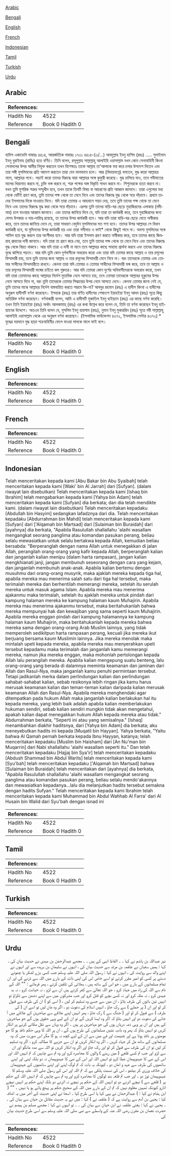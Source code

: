 [Arabic](#arabic)

[Bengali](#bengali)

[English](#english)

[French](#french)

[Indonesian](#indonesian)

[Tamil](#tamil)

[Turkish](#turkish)

[Urdu](#urdu)

## Arabic


<div dir="rtl" lang="ar" style={{fontSize:'larger',backgroundColor:'#f8f9fa',padding:20}}>

</div>
<div style={{backgroundColor:'#f8f9fa',padding:20, marginBottom: 10}}><table> <thead> <tr> <th>References:</th> <th></th> </tr> </thead> <tbody><tr><td>Hadith No</td><td>4522</td></tr><tr><td>Reference</td><td>Book 0 Hadith 0</td></tr></tbody></table></div>

## Bengali


<div dir="ltr" lang="bn" style={{fontSize:'larger',backgroundColor:'#f8f9fa',padding:20}}>
হাদিস একাডেমি নাম্বারঃ ৪৪১৪, আন্তর্জাতিক নাম্বারঃ ১৭৩১ ৪৪১৪-(৩/...) আবদুল্লাহ ইবনু হাশিম (রহঃ) ..... সুলাইমান ইবনু বুরাইদাহ (রাযিঃ) হতে বর্ণিত। তিনি বলেন, রসূলুল্লাহ সাল্লাল্লাহু আলাইহি ওয়াসাল্লাম যখন কোন সেনাবাহিনী কিংবা সেনাদলের উপর আমীর নিযুক্ত করতেন তখন বিশেষতঃ তাকে আল্লাহ তা'আলাকে ভয় করে চলার উপদেশ দিতেন এবং তার সঙ্গী মুসলিমদের প্রতি আদেশ করতেন তারা যেন ভালভাবে চলে। আর (বিদায়লগ্নে) বলতেন, যুদ্ধ করো আল্লাহর নামে, আল্লাহর পথে। লড়াই করো তাদের বিরুদ্ধে যারা আল্লাহর সঙ্গে কুফুরী করেছে। যুদ্ধ চালিয়ে যাও, তবে গনীমাতের মালের খিয়ানাত করবে না, চুক্তি ভঙ্গ করবে না, শত্রু পক্ষের অঙ্গ বিকৃতি সাধন করবে না। শিশুদেরকে হত্যা করবে না। যখন তুমি মুশরিক শত্রুর সম্মুখীন হবে, তখন তাকে তিনটি বিষয় বা আচরণের প্রতি আহ্বান জানাবে। তারা এগুলোর মধ্য থেকে যেটিই গ্রহণ করে, তুমি তাদের পক্ষ থেকে তা মেনে নিবে এবং তাদের বিরুদ্ধে যুদ্ধ থেকে সরে দাঁড়াবে। প্রথমে তাদের ইসলামের দিকে দাওয়াত দিবে। যদি তারা তোমার এ আহবানে সাড়া দেয়, তবে তুমি তাদের পক্ষ থেকে তা মেনে নিবে এবং তাদের বিরুদ্ধে যুদ্ধ করা থেকে সরে দাঁড়াবে। এরপর তুমি তাদের বাড়ি-ঘর ছেড়ে মুহাজিরদের এলাকায় (মদীনায়) চলে যাওয়ার আহ্বান জানাবে। এবং তাদের জানিয়ে দিবে যে, যদি তারা তা কার্যকরী করে, তবে মুহাজিরদের জন্য যেসব উপকার ও দায়-দায়িত্ব রয়েছে, তা তাদের উপর কার্যকরী হবে। আর যদি তারা বাড়ি-ঘর ছেড়ে যেতে অস্বীকার করে, তবে তাদের জানিয়ে দেবে যে, তারা সাধারণ বেদুঈন মুসলিমদের মত গণ্য হবে। তাদের উপর আল্লাহর সে বিধান কার্যকরী হবে, যা মুমিনদের উপর কার্যকরী হয় এবং তারা গনীমাত ও ফাই* থেকে কিছুই পাবে না। অবশ্য মুসলিমের সঙ্গে শামিল হয়ে যুদ্ধ করলে তার অংশীদার হবে। আর যদি তারা ইসলাম গ্রহণ করতে অস্বীকার করে, তবে তাদের কাছে জিযয়াহ্ প্রদানের দাবী জানাবে। যদি তারা তা গ্রহণ করে নেয়, তবে তুমি তাদের পক্ষ থেকে তা মেনে নিবে এবং তাদের বিরুদ্ধে যুদ্ধ থেকে বিরত থাকবে। আর যদি তারা এ দাবী না মানে তবে আল্লাহর কাছে সাহায্য প্রার্থনা করবে এবং তাদের বিরুদ্ধে যুদ্ধে ঝাপিয়ে পড়বে। আর যদি তুমি কোন দুর্গবাসীকে অবরোধ করো এবং তারা যদি তোমার কাছে আল্লাহ ও তার রসূলের যিম্মাদারী চায়, তবে তুমি তাদের জন্য আল্লাহ ও তার রসূলের যিম্মাদারী মেনে নিবে না। বরং তাদেরকে তোমার এবং তোমার সাথীদের যিম্মাদারীতে রাখবে। কেননা তারা যদি তোমার ও তোমার সাথীদের যিম্মাদারী ভঙ্গ করে, তবে তা আল্লাহ ও তার রসূলের যিম্মাদারী ভঙ্গের চাইতে কম গুরুতর। আর যদি তোমরা কোন দুর্গের অধিবাসীদেরকে অবরোধ করো, তখন যদি তারা তোমাদের কাছে আল্লাহর নির্দেশ মুতাবিক নেমে আসতে চায়, তবে তোমরা তাদেরকে আল্লাহর হুকুমের উপর নেমে আসতে দিবে না, বরং তুমি তাদেরকে তোমার সিদ্ধান্তের উপর নেমে আসতে দেবে। কেননা তোমার জানা নেই যে, তুমি তাদের মাঝে আল্লাহর নির্দেশ বাস্তবায়িত করতে পারবে কি-না? আবদুর রহমান (রহঃ) এ হাদীস কিংবা এ হাদীসের অনুরূপ হাদীসটি বর্ণনা করেছেন। ইসহাক (রহঃ) তার বর্ণিত হাদীসের শেষাংশে ইয়াহইয়া ইবনু আদম (রহঃ) সূত্রে কিছু অতিরিক্ত বর্ণনা করেছেন। বর্ণনাকারী বলেন, আমি এ হাদীসটি মুকাতিল ইবনু হাইয়্যান (রহঃ) এর কাছে বর্ণনা করেছি। তখন তিনি ইয়াহইয়া (রহঃ) অর্থাৎ আলকামাহ্ (রহঃ) এর কথা উল্লেখ করে বলেন যে, তিনি তা বর্ণনা করেছেন ইবনু হাইয়্যানের উদ্দেশে। অতএব তিনি বলেন যে, মুসলিম ইবনু হায়সাম (রহঃ), নুমান ইবনু মুকাররিন (রহঃ) সূত্রে নবী সাল্লাল্লাহু আলাইহি ওয়াসাল্লাম থেকে এর অনুরূপ বর্ণনা করেছেন। (ইসলামিক ফাউন্ডেশন ৪৩৭২, ইসলামিক সেন্টার ৪৩৭২) * যুদ্ধের ময়দানে যুদ্ধ ছাড়া শক্রবাহিনীর ফেলে যাওয়া মালকে মালে ফাই বলে।
</div>
<div style={{backgroundColor:'#f8f9fa',padding:20, marginBottom: 10}}><table> <thead> <tr> <th>References:</th> <th></th> </tr> </thead> <tbody><tr><td>Hadith No</td><td>4522</td></tr><tr><td>Reference</td><td>Book 0 Hadith 0</td></tr></tbody></table></div>

## English


<div dir="ltr" lang="en" style={{fontSize:'larger',backgroundColor:'#f8f9fa',padding:20}}>

</div>
<div style={{backgroundColor:'#f8f9fa',padding:20, marginBottom: 10}}><table> <thead> <tr> <th>References:</th> <th></th> </tr> </thead> <tbody><tr><td>Hadith No</td><td>4522</td></tr><tr><td>Reference</td><td>Book 0 Hadith 0</td></tr></tbody></table></div>

## French


<div dir="ltr" lang="fr" style={{fontSize:'larger',backgroundColor:'#f8f9fa',padding:20}}>

</div>
<div style={{backgroundColor:'#f8f9fa',padding:20, marginBottom: 10}}><table> <thead> <tr> <th>References:</th> <th></th> </tr> </thead> <tbody><tr><td>Hadith No</td><td>4522</td></tr><tr><td>Reference</td><td>Book 0 Hadith 0</td></tr></tbody></table></div>

## Indonesian


<div dir="ltr" lang="id" style={{fontSize:'larger',backgroundColor:'#f8f9fa',padding:20}}>
Telah menceritakan kepada kami [Abu Bakar bin Abu Syaibah] telah menceritakan kepada kami [Waki' bin Al Jarrah] dari [Sufyan]. (dalam riwayat lain disebutkan) Telah menceritakan kepada kami [Ishaq bin Ibrahim] telah mengabarkan kepada kami [Yahya bin Adam] telah menceritakan kepada kami [Sufyan] dia berkata; dan dia telah mendikte kami. (dalam riwayat lain disebutkan) Telah menceritakan kepadaku [Abdullah bin Hasyim] sedangkan lafadznya dari dia. Telah menceritakan kepadaku [Abdurrahman bin Mahdi] telah menceritakan kepada kami [Sufyan] dari ['Alqamah bin Martsad] dari [Sulaiman bin Buraidah] dari [ayahnya] dia berkata, "Apabila Rasulullah shallallahu 'alaihi wasallam mengangkat seorang panglima atau komandan pasukan perang, beliau selalu mewasiatkan untuk selalu bertakwa kepada Allah, kemudian beliau bersabda: "Berperanglah dengan nama Allah untuk menegakkan di jalan Allah, perangilah orang-orang yang kafir kepada Allah, berperanglah kalian dan janganlah kalian menipu (dalam harta rampasan), jangan kalian mengkhianati janji, jangan membunuh seseorang dengan cara yang kejam, dan janganlah membunuh anak-anak. Apabila kalian bertemu dengan musuhmu dari orang-orang musyrik, maka ajaklah mereka kepada tiga hal, apabila mereka mau menerima salah satu dari tiga hal tersebut, maka terimalah mereka dan berhentilah memerangi mereka, setelah itu serulah mereka untuk masuk agama Islam. Apabila mereka mau menerima ajakanmu maka terimalah, setelah itu ajaklah mereka untuk pindah dari kampung halaman mereka ke kampung halaman kaum Muhajirin. Apabila mereka mau menerima ajakanmu tersebut, maka beritahukanlah bahwa mereka mempunyai hak dan kewajiban yang sama seperti kaum Muhajirin. Apabila mereka enggan pindah dari kampung halamannya ke kampung halaman kaum Muhajirin, maka beritahukanlah kepada mereka bahwa mereka sama dengan orang-orang Arab Muslim lainnya, yang tidak memperoleh sedikitpun harta rampasan perang, kecuali jika mereka ikut berjuang bersama kaum Muslimin lainnya. Jika mereka menolak maka mintalah upeti kepada mereka, apabila mereka mau menyerahkan upeti tersebut kepadamu maka terimalah dan janganlah kamu memerangi mereka, namun jika mereka enggan, maka mohonlah pertolongan kepada Allah lalu perangilah mereka. Apabila kalian mengepung suatu benteng, lalu orang-orang yang berada di dalamnya meminta keamanan dan jaminan dari Allah dan Rasul-Nya, maka janganlah kamu penuhi permintaan tersebut. Tetapi jadikanlah merka dalam perlindungan kalian dan perlindungan sahabat-sahabat kalian, sebab resikonya lebih ringan jika kamu harus merusak keamanan kalian dan teman-teman kalian daripada kalian merusak keamanan Allah dan Rasul-Nya. Apabila mereka menghendaki agar ditempatkan pada hukum Allah maka janganlah kalian berlakukan hal itu kepada mereka, yang lebih baik adalah apabila kalian memberlakukan hukuman sendiri, sebab kalian sendiri mungkin tidak akan mengetahui, apakah kalian dapat menegakkan hukum Allah kepada mereka atau tidak." Abdurrahman berkata, "Seperti ini atau yang semisalnya." [Ishaq] menambahkan diakhir haditsnya, dari [Yahya bin Adam] dia berkata; aku meneyebutkan hadits ini kepada [Muqatil bin Hayyan]. Yahya berkata, "Yaitu bahwa Al Qamah pernah berkata kepada Ibnu Hayyan, katanya; telah menceritakan kepadaku [Muslim bin Haisham] dari [An Nu'man bin Muqarrin] dari Nabi shallallahu 'alaihi wasallam seperti itu." Dan telah menceritakan kepadaku [Hajjaj bin Sya'ir] telah menceritakan kepadaku [Abdush Shammad bin Abdul Warits] telah menceritakan kepada kami [Syu'bah] telah menceritakan kepadaku ['Alqamah bin Martsad] bahwa [Sulaiman bin Buraidah] telah menceritakan dari [ayahnya] dia berkata, "Apabila Rasulullah shallallahu 'alaihi wasallam mengangkat seorang panglima atau komandan pasukan perang, beliau selalu mendo'akannya dan mewasiatkan kepadanya...lalu dia melanjutkan hadits tersebut semakna dengan hadits Sufyan." Telah menceritakan kepada kami Ibrahim telah menceritakan kepada kami Muhammad bin Abdul Wahhab Al Farra' dari Al Husain bin Walid dari Syu'bah dengan isnad ini
</div>
<div style={{backgroundColor:'#f8f9fa',padding:20, marginBottom: 10}}><table> <thead> <tr> <th>References:</th> <th></th> </tr> </thead> <tbody><tr><td>Hadith No</td><td>4522</td></tr><tr><td>Reference</td><td>Book 0 Hadith 0</td></tr></tbody></table></div>

## Tamil


<div dir="ltr" lang="ta" style={{fontSize:'larger',backgroundColor:'#f8f9fa',padding:20}}>

</div>
<div style={{backgroundColor:'#f8f9fa',padding:20, marginBottom: 10}}><table> <thead> <tr> <th>References:</th> <th></th> </tr> </thead> <tbody><tr><td>Hadith No</td><td>4522</td></tr><tr><td>Reference</td><td>Book 0 Hadith 0</td></tr></tbody></table></div>

## Turkish


<div dir="ltr" lang="tr" style={{fontSize:'larger',backgroundColor:'#f8f9fa',padding:20}}>

</div>
<div style={{backgroundColor:'#f8f9fa',padding:20, marginBottom: 10}}><table> <thead> <tr> <th>References:</th> <th></th> </tr> </thead> <tbody><tr><td>Hadith No</td><td>4522</td></tr><tr><td>Reference</td><td>Book 0 Hadith 0</td></tr></tbody></table></div>

## Urdu


<div dir="rtl" lang="ur" style={{fontSize:'larger',backgroundColor:'#f8f9fa',padding:20}}>
نیز عبداللہ بن ہاشم نے کہا ۔ ۔ الفاظ انہی کے ہیں ۔ ۔ مجھے عبدالرحمٰن بن مہدی نے حدیث بیان کی ، کہا : ہمیں سفیان نے علقمہ بن مرثد سے حدیث بیان کی ، انہوں نے سلیمان بن بریدہ سے اور انہوں نے اپنے والد سے روایت کی ، انہوں نے کہا : رسول اللہ صلی اللہ علیہ وسلم جب کسی بڑے لشکر یا چھوٹے دستے پر کسی کو امیر مقرر کرتے تو اسے خاص اس کی اپنی ذات کے بارے میں اللہ سے ڈرنے کی اور ان تمام مسلمانوں کے بارے میں ، جو اس کے ساتھ ہیں ، بھلائی کی تلقین کرتے ، پھر فرماتے : "" اللہ کے نام سے اللہ کی راہ میں جہاد کرو ، جو اللہ تعالیٰ سے کفر کرتے ہیں ان سے لڑو ، نہ خیانت کرو ، نہ بد عہدی کرو ، نہ مثلہ کرو اور نہ کسی بچے کو قتل کرو اور جب مشرکوں میں سے اپنے دشمن سے ٹکراؤ تو انہیں تین باتوں کی طرف بلاؤ ، ان میں سے جسے وہ تسلیم کر لیں ، ( اسی کو ) ان کی طرف سے قبول کر لو اور ان ( پر حملے ) سے رک جاؤ ، انہیں اسلام کی دعوت دو ، اگر وہ مان لیں تو اسے ان ( کی طرف ) سے قبول کر لو اور ( جنگ سے ) رک جاؤ ، پھر انہیں اپنے علاقے سے مہاجرین کے علاقے میں آ جانے کی دعوت دو اور انہیں بتاؤ کہ اگر وہ ایسا کریں گے تو ان کے لیے وہی حقوق ہوں گے جو مہاجرین کے ہیں اور ان پر وہی ذمہ دریاں ہوں گی جو مہاجرین پر ہیں ۔ اگر وہ وہاں سے نقل مکانی کرنے پر انکار کریں تو انہیں بتاؤ کہ پھر وہ بادیہ نشیں مسلمانوں کی طرح ہوں گے ، ان پر اللہ کا وہی حکم نافذ ہو گا جو مومنوں پر نافذ ہوتا ہے اور غنیمت اور فے میں سے ان کے لیے کچھ نہ ہو گا مگر اس صورت میں کہ وہ مسلمانوں کے ساتھ مل کر جہاد کریں ۔ اگر وہ انکار کریں تو ان سے جزیے کا مطالبہ کرو ، اگر وہ تسلیم کر لیں تو ان کی طرف سے قبول کر لو اور رک جاؤ اور اگر وہ انکار کریں تو اللہ سے مدد مانگو اور ان سے لڑو اور جب تم کسی قلعے ( میں رہنے ) والوں کا محاصرہ کرو اور وہ تم سے چاہیں کہ تم انہیں اللہ اور اس کے نبی کا عہدوپیمان عطا کرو تو انہیں اللہ اور اس کے نبی کا عہدوپیمان نہ دو بلکہ اپنی اور اپنے ساتھیوں کی طرف سے عہد و امان دو ، کیونکہ یہ بات کہ تم لوگ اپنے اور اپنے ساتھیوں کے عہدوپیمان کی خلاف ورزی کر بیٹھو ، اس کی نسبت ہلکی ہے کہ تم اللہ اور اس کے رسول صلی اللہ علیہ وسلم کا عہدوپیمان توڑ دو ۔ اور جب تم قلعہ بند لوگوں کا محاصرہ کرو اور وہ تم سے چاہیں کہ تم انہیں اللہ کے حکم پر ( قلعے سے ) نیچے اترنے دو تو انہیں اللہ کے حکم پر نیچے نہ اترنے دو بلکہ اپنے حکم پر انہیں نیچے اتارو کیونکہ تمہیں معلوم نہیں کہ تم ان کے بارے میں اللہ کے صحیح حکم پر پہنچ پاتے ہو یا نہیں ۔ "" ( ابن ہشام نے کہا : ) عبدالرحمان نے یہی کہا یا اسی طرح کہا ۔ اسحا نے اپنی حدیث کے آخر میں یہ اضافہ کیا : یحییٰ بن آدم سے روایت ہے کہ ( علقمہ نے ) کہا : میں نے یہ حدیث مقاتل بن حیان سے بیان کی ۔ ۔ یحییٰ نے کہا : یعنی علقمہ نے ابن حیان سے بیان کی ۔ ۔ تو انہوں نے کہا : مجھے مسلم بن ہیصم نے حضرت نعمان بن مقرن رضی اللہ عنہ کے واسطے سے نبی صلی اللہ علیہ وسلم سے اسی طرح حدیث بیان کی
</div>
<div style={{backgroundColor:'#f8f9fa',padding:20, marginBottom: 10}}><table> <thead> <tr> <th>References:</th> <th></th> </tr> </thead> <tbody><tr><td>Hadith No</td><td>4522</td></tr><tr><td>Reference</td><td>Book 0 Hadith 0</td></tr></tbody></table></div>